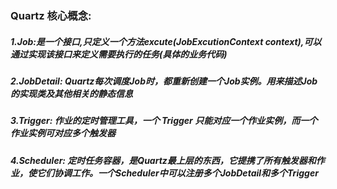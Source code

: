 ### Quartz 核心概念:
##### 1.Job:是一个接口,只定义一个方法excute(JobExcutionContext context),可以通过实现该接口来定义需要执行的任务(具体的业务代码)
##### 2.JobDetail: Quartz每次调度Job时，都重新创建一个Job实例。用来描述Job的实现类及其他相关的静态信息
##### 3.Trigger: 作业的定时管理工具，一个 Trigger 只能对应一个作业实例，而一个作业实例可对应多个触发器
##### 4.Scheduler: 定时任务容器，是Quartz最上层的东西，它提携了所有触发器和作业，使它们协调工作。一个Scheduler中可以注册多个JobDetail和多个Trigger

